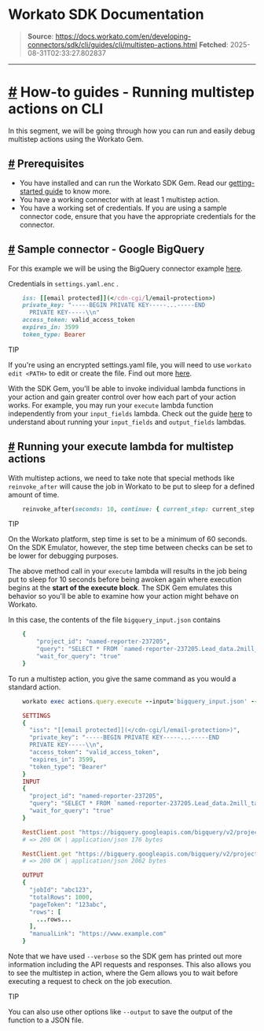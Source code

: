 # Workato SDK Documentation

> **Source**: https://docs.workato.com/en/developing-connectors/sdk/cli/guides/cli/multistep-actions.html
> **Fetched**: 2025-08-31T02:33:27.802837

---

# [#](<#how-to-guides-running-multistep-actions-on-cli>) How-to guides - Running multistep actions on CLI

In this segment, we will be going through how you can run and easily debug multistep actions using the Workato Gem.

## [#](<#prerequisites>) Prerequisites

  * You have installed and can run the Workato SDK Gem. Read our [getting-started guide](</developing-connectors/sdk/cli/guides/getting-started.html>) to know more.
  * You have a working connector with at least 1 multistep action.
  * You have a working set of credentials. If you are using a sample connector code, ensure that you have the appropriate credentials for the connector.

## [#](<#sample-connector-google-bigquery>) Sample connector - Google BigQuery

For this example we will be using the BigQuery connector example [here](</developing-connectors/sdk/guides/building-actions/multistep-actions.html#sample-connector-google-bigquery>).

Credentials in `settings.yaml.enc` .
```ruby
    iss: [[email protected]](</cdn-cgi/l/email-protection>)
    private_key: "-----BEGIN PRIVATE KEY-----...-----END
      PRIVATE KEY-----\\n"
    access_token: valid_access_token
    expires_in: 3599
    token_type: Bearer
```

TIP

If you're using an encrypted settings.yaml file, you will need to use `workato edit <PATH>` to edit or create the file. Find out more [here](</developing-connectors/sdk/cli/reference/cli-commands.html#workato-edit>).

With the SDK Gem, you'll be able to invoke individual lambda functions in your action and gain greater control over how each part of your action works. For example, you may run your `execute` lambda function independently from your `input_fields` lambda. Check out the guide [here](</developing-connectors/sdk/cli/guides/cli/actions.html>) to understand about running your `input_fields` and `output_fields` lambdas.

## [#](<#running-your-execute-lambda-for-multistep-actions>) Running your execute lambda for multistep actions

With multistep actions, we need to take note that special methods like `reinvoke_after` will cause the job in Workato to be put to sleep for a defined amount of time.
```ruby
    reinvoke_after(seconds: 10, continue: { current_step: current_step + 1, jobid: continue['jobid']})
```

TIP

On the Workato platform, step time is set to be a minimum of 60 seconds. On the SDK Emulator, however, the step time between checks can be set to be lower for debugging purposes.

The above method call in your `execute` lambda will results in the job being put to sleep for 10 seconds before being awoken again where execution begins at the **start of the execute block**. The SDK Gem emulates this behavior so you'll be able to examine how your action might behave on Workato.

In this case, the contents of the file `bigquery_input.json` contains
```ruby
    {
        "project_id": "named-reporter-237205",
        "query": "SELECT * FROM `named-reporter-237205.Lead_data.2mill_table` t1",
        "wait_for_query": "true"
    }
```

To run a multistep action, you give the same command as you would a standard action.
```ruby
    workato exec actions.query.execute --input='bigquery_input.json' --verbose

    SETTINGS
    {
      "iss": "[[email protected]](</cdn-cgi/l/email-protection>)",
      "private_key": "-----BEGIN PRIVATE KEY-----...-----END
      PRIVATE KEY-----\\n",
      "access_token": "valid_access_token",
      "expires_in": 3599,
      "token_type": "Bearer"
    }
    INPUT
    {
      "project_id": "named-reporter-237205",
      "query": "SELECT * FROM `named-reporter-237205.Lead_data.2mill_table` t1",
      "wait_for_query": "true"
    }

    RestClient.post "https://bigquery.googleapis.com/bigquery/v2/projects/named-reporter-237205/queries", "{\"query\":\"SELECT * FROM `named-reporter-237205.Lead_data.2mill_table` t1 left join `named-reporter-237205.Lead_data.2mill_table` t2 on t1.start_time = t2.start_time\",\"timeoutMs\":\"25000\",\"useLegacySql\":false}", "Accept"=>"application/json", "Accept-Encoding"=>"gzip, deflate", "Authorization"=>"Bearer ya29.c.Kp8BFQgUT1EOcK5YBwTEv60KokPYvLLWJRFsbfd9S0oGEB3cW5cp1pXTJRZreYPB4B06Z1_YdvhLQByhe9fP_FjziQc6rCtEfGs9zZdMZpXKUFHWEqzG44qxni-jibwaLEgWLw3zaqv42y00x28jUmZQdP3AQilOPdn1xRwf6s-gWi_95d1t0qDe478VnclTIrZ_SmCMtDTTbdU1yvkA80TQ...", "Content-Length"=>"207", "Content-Type"=>"application/json", "User-Agent"=>"rest-client/2.0.2 (darwin19.6.0 x86_64) ruby/2.4.10p364"
    # => 200 OK | application/json 176 bytes       

    RestClient.get "https://bigquery.googleapis.com/bigquery/v2/projects/named-reporter-237205/jobs/job_LnXWC2bcE64hzeBlYMPWNCsMwavn", "Accept"=>"application/json", "Accept-Encoding"=>"gzip, deflate", "Authorization"=>"Bearer ya29.c.Kp8BFQgUT1EOcK5YBwTEv60KokPYvLLWJRFsbfd9S0oGEB3cW5cp1pXTJRZreYPB4B06Z1_YdvhLQByhe9fP_FjziQc6rCtEfGs9zZdMZpXKUFHWEqzG44qxni-jibwaLEgWLw3zaqv42y00x28jUmZQdP3AQilOPdn1xRwf6s-gWi_95d1t0qDe478VnclTIrZ_SmCMtDTTbdU1yvkA80TQ...", "User-Agent"=>"rest-client/2.0.2 (darwin19.6.0 x86_64) ruby/2.4.10p364"
    # => 200 OK | application/json 2062 bytes

    OUTPUT
    {
      "jobId": "abc123",
      "totalRows": 1000,
      "pageToken": "123abc",
      "rows": [
        ...rows...
      ],
      "manualLink": "https://www.example.com"
    }
```

Note that we have used `--verbose` so the SDK gem has printed out more information including the API requests and responses. This also allows you to see the multistep in action, where the Gem allows you to wait before executing a request to check on the job execution.

TIP

You can also use other options like `--output` to save the output of the function to a JSON file.
